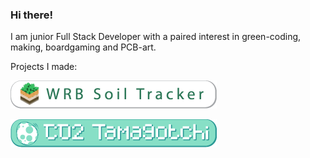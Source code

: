 ### Hi there!

I am junior Full Stack Developer with a paired interest in green-coding, making, boardgaming and PCB-art.

Projects I made:

[![forthebadge Soil Tracker](https://raw.githubusercontent.com/zikaden/Soil-Tracker/main/client/src/assets/badge_logo.png?token=GHSAT0AAAAAABYNPLDQKNKXJ5AONSTH44YMYYXSFQA)]([https://www.python.org/](https://wrbsoiltracker.herokuapp.com/))

[![forthebadge CO2Tamagotchi](https://raw.githubusercontent.com/zikaden/CO2_Tamagotchi/master/public/images/badge_logo.png)]([https://www.python.org/](https://co2tamagotchiapp.herokuapp.com/))



